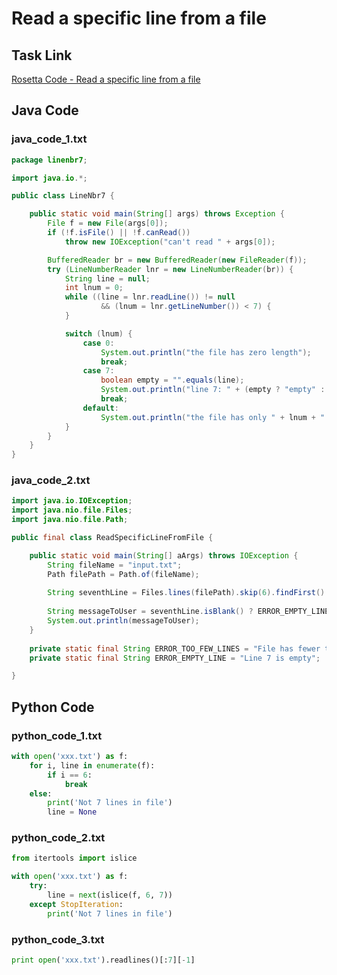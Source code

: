 # Read a specific line from a file

## Task Link
[Rosetta Code - Read a specific line from a file](https://rosettacode.org/wiki/Read_a_specific_line_from_a_file)

## Java Code
### java_code_1.txt
```java
package linenbr7;

import java.io.*;

public class LineNbr7 {

    public static void main(String[] args) throws Exception {
        File f = new File(args[0]);
        if (!f.isFile() || !f.canRead())
            throw new IOException("can't read " + args[0]);

        BufferedReader br = new BufferedReader(new FileReader(f));
        try (LineNumberReader lnr = new LineNumberReader(br)) {
            String line = null;
            int lnum = 0;
            while ((line = lnr.readLine()) != null
                    && (lnum = lnr.getLineNumber()) < 7) {
            }

            switch (lnum) {
                case 0:
                    System.out.println("the file has zero length");
                    break;
                case 7:
                    boolean empty = "".equals(line);
                    System.out.println("line 7: " + (empty ? "empty" : line));
                    break;
                default:
                    System.out.println("the file has only " + lnum + " line(s)");
            }
        }
    }
}

```

### java_code_2.txt
```java
import java.io.IOException;
import java.nio.file.Files;
import java.nio.file.Path;

public final class ReadSpecificLineFromFile {

	public static void main(String[] aArgs) throws IOException {
		String fileName = "input.txt";
		Path filePath = Path.of(fileName);
		
		String seventhLine = Files.lines(filePath).skip(6).findFirst().orElse(ERROR_TOO_FEW_LINES);
		
		String messageToUser = seventhLine.isBlank() ? ERROR_EMPTY_LINE : seventhLine;
		System.out.println(messageToUser);		
	}	
	
	private static final String ERROR_TOO_FEW_LINES = "File has fewer than 7 lines";
	private static final String ERROR_EMPTY_LINE = "Line 7 is empty";

}

```

## Python Code
### python_code_1.txt
```python
with open('xxx.txt') as f:
    for i, line in enumerate(f):
        if i == 6:
            break
    else:
        print('Not 7 lines in file')
        line = None

```

### python_code_2.txt
```python
from itertools import islice

with open('xxx.txt') as f:
    try:
        line = next(islice(f, 6, 7))
    except StopIteration:
        print('Not 7 lines in file')

```

### python_code_3.txt
```python
print open('xxx.txt').readlines()[:7][-1]

```

